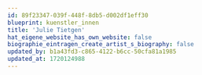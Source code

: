 ```yaml
---
id: 89f23347-039f-448f-8db5-d002df1eff30
blueprint: kuenstler_innen
title: 'Julie Tietgen'
hat_eigene_website_has_own_website: false
biographie_eintragen_create_artist_s_biography: false
updated_by: b1a43fd3-c865-4122-b6cc-50cfa81a1985
updated_at: 1720124988
---
```

